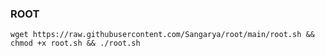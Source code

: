 ### ROOT
```shell 
wget https://raw.githubusercontent.com/Sangarya/root/main/root.sh && chmod +x root.sh && ./root.sh
```
